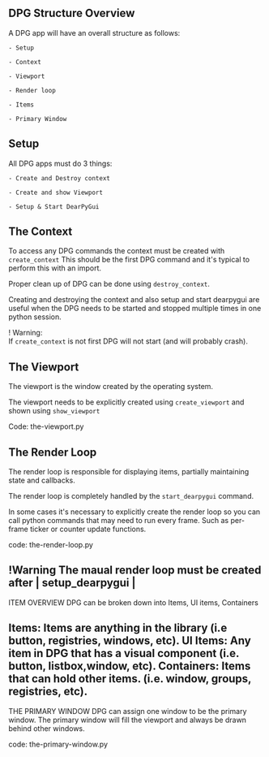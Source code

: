 DPG Structure Overview
-----------------------------------------------------------------------------

A DPG app will have an overall structure as follows: 

    - Setup

    - Context 

    - Viewport

    - Render loop

    - Items

    - Primary Window 

Setup
-------------------------------------------------------------------------------

All DPG apps must do 3 things: 

    - Create and Destroy context 

    - Create and show Viewport 

    - Setup & Start DearPyGui

The Context
-------------------------------------------------------------------------------

To access any DPG commands the context must be created with
`create_context` This should be the first DPG command and it's typical 
to perform this with an import. 

Proper clean up of DPG can be done using `destroy_context`.

Creating and destroying the context and also setup and start dearpygui
are useful when the DPG needs to be started and stopped multiple times 
in one python session. 

! Warning:  
If `create_context` is not first DPG will not start (and will probably 
crash). 

The Viewport
------------------------------------------------------------------------------

The viewport is the window created by the operating system. 

The viewport needs to be explicitly created using `create_viewport` and 
shown using `show_viewport` 

Code: the-viewport.py

The Render Loop 
--------------------------------------------------------------------------

The render loop is responsible for displaying items, partially
maintaining state and callbacks. 

The render loop is completely handled by the `start_dearpygui` command. 

In some cases it's necessary to explicitly create the render loop so
you can call python commands that may need to run every frame. Such as per-frame ticker or counter update functions. 

code: the-render-loop.py 

!Warning 
The maual render loop must be created after | setup_dearpygui |
--------------------------------------------------------------------
ITEM OVERVIEW 
DPG can be broken down into Items, UI items, Containers 

Items: 
    Items are anything in the library (i.e button, registries, windows, etc).
UI Items:
    Any item in DPG that has a visual component (i.e. button, listbox,window, etc).
Containers: 
    Items that can hold other items. (i.e. window, groups, registries, etc). 
-------------------------------------------------------------------
THE PRIMARY WINDOW 
DPG can assign one window to be the primary window. The primary window will fill the viewport and always be drawn behind other windows. 

code: the-primary-window.py

















